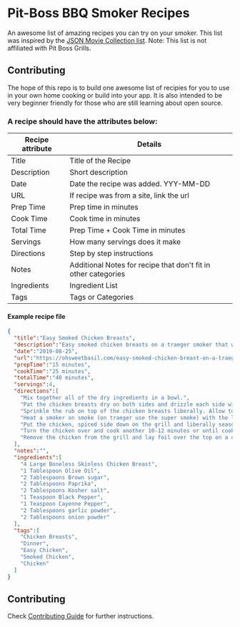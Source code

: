 # Pit-Boss BBQ Smoker Recipes

An awesome list of amazing recipes you can try on your smoker. This list was inspired by the [JSON Movie Collection list](https://github.com/jsonmc/jsonmc). Note: This list is not affiliated with Pit Boss Grills.

## Contributing

The hope of this repo is to build one awesome list of recipies for you to use in your own home cooking or build into your app. It is also intended to be very beginner friendly for those who are still learning about open source.


### A recipe should have the attributes below:


Recipe attribute | Details
-----------------|--------------
Title            | Title of the Recipe
Description      | Short description 
Date             | Date the recipe was added. YYY-MM-DD
URL              | If recipe was from a site, link the url
Prep Time        | Prep time in minutes
Cook Time        | Cook time in minutes
Total Time       | Prep Time + Cook Time in minutes
Servings         | How many servings does it make
Directions       | Step by step instructions
Notes            | Additional Notes for recipe that don't fit in other categories
Ingredients      | Ingredient List
Tags             | Tags or Categories


#### Example recipe file

```json
{
  "title":"Easy Smoked Chicken Breasts",
  "description":"Easy smoked chicken breasts on a traeger smoker that with a few tricks turn out perfectly tender, moist and unlike other chicken breast recipes, totally flavorful chicken breasts!",
  "date":"2019-08-25",
  "url":"https://ohsweetbasil.com/easy-smoked-chicken-breast-on-a-traeger-recipe/",
  "prepTime":"15 minutes",
  "cookTime":"25 minutes",
  "totalTime":"40 minutes",
  "servings":4,
  "directions":[
    "Mix together all of the dry ingredients in a bowl.",
    "Pat the chicken breasts dry on both sides and drizzle each side with a little olive oil.",
    "Sprinkle the rub on top of the chicken breasts liberally. Allow to rest in the fridge for 15 minutes, or up to 30 minutes (place plastic wrap over the top if over 15 minutes of rest time.)",
    "Heat a smoker on smoke (on traeger use the super smoke) with the lid opened for 5 minutes. Turn the heat to 350 degrees and close the lid for 15 minutes while it warms up.",
    "Put the chicken, spiced side down on the grill and liberally season the underside of the chicken. Cook for 12-13 minutes with the lid closed.",
    "Turn the chicken over and cook another 10-12 minutes or until cooked to 165-170 degrees.",
    "Remove the chicken from the grill and lay foil over the top on a cutting board. Let the chicken rest for 3-5 minutes before slicing."
  ],
  "notes":"",
  "ingredients":[
    "4 Large Boneless Skinless Chicken Breast",
    "1 Tablespoon Olive Oil",
    "2 Tablespoons Brown sugar",
    "2 Tablespoons Paprika",
    "2 Tablespoons Kosher salt",
    "1 Teaspoon Black Pepper",
    "1 Teaspoon Cayenne Pepper",
    "2 Tablespoons garlic powder",
    "2 Tablespoons onion powder"
  ],
  "tags":[
    "Chicken Breasts",
    "Dinner",
    "Easy Chicken",
    "Smoked Chicken",
    "Chicken"
  ]
}
```
## Contributing

Check [Contributing Guide](contributing.markdown) for further instructions.
